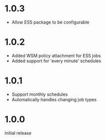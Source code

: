 # 1.0.3

* Allow ESS package to be configurable

# 1.0.2

* Added WSM policy attachment for ESS jobs
* Added support for 'every minute' schedules

# 1.0.1

* Support monthly schedules
* Automatically handles changing job types

# 1.0.0

Initial release